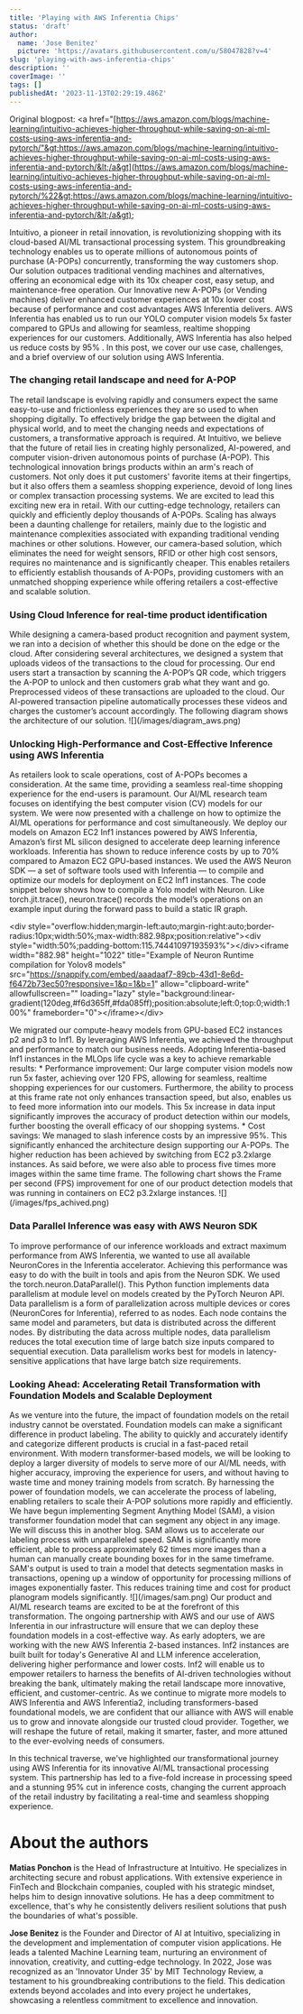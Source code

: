 ```yaml
---
title: 'Playing with AWS Inferentia Chips'
status: 'draft'
author:
  name: 'Jose Benitez'
  picture: 'https://avatars.githubusercontent.com/u/58047828?v=4'
slug: 'playing-with-aws-inferentia-chips'
description: ''
coverImage: ''
tags: []
publishedAt: '2023-11-13T02:29:19.486Z'
---
```


Original blogpost: &lt;a href="[https://aws.amazon.com/blogs/machine-learning/intuitivo-achieves-higher-throughput-while-saving-on-ai-ml-costs-using-aws-inferentia-and-pytorch/"&gt;https://aws.amazon.com/blogs/machine-learning/intuitivo-achieves-higher-throughput-while-saving-on-ai-ml-costs-using-aws-inferentia-and-pytorch/&lt;/a&gt](https://aws.amazon.com/blogs/machine-learning/intuitivo-achieves-higher-throughput-while-saving-on-ai-ml-costs-using-aws-inferentia-and-pytorch/%22&gt;https://aws.amazon.com/blogs/machine-learning/intuitivo-achieves-higher-throughput-while-saving-on-ai-ml-costs-using-aws-inferentia-and-pytorch/&lt;/a&gt);

Intuitivo, a pioneer in retail innovation, is revolutionizing shopping with its cloud-based AI/ML transactional processing system. This groundbreaking technology enables us to operate millions of autonomous points of purchase (A-POPs) concurrently, transforming the way customers shop. Our solution outpaces traditional vending machines and alternatives, offering an economical edge with its 10x cheaper cost, easy setup, and maintenance-free operation. Our Innovative new A-POPs (or Vending machines) deliver enhanced customer experiences at 10x lower cost because of performance and cost advantages AWS Inferentia delivers. AWS Inferentia has enabled us to run our YOLO computer vision models 5x faster compared to GPUs and allowing for seamless, realtime shopping experiences for our customers. Additionally, AWS Inferentia has also helped us reduce costs by 95% . In this post, we cover our use case, challenges, and a brief overview of our solution using AWS Inferentia.

### The changing retail landscape and need for A-POP

The retail landscape is evolving rapidly and consumers expect the same easy-to-use and frictionless experiences they are so used to when shopping digitally. To effectively bridge the gap between the digital and physical world, and to meet the changing needs and expectations of customers, a transformative approach is required. At Intuitivo, we believe that the future of retail lies in creating highly personalized, AI-powered, and computer vision-driven autonomous points of purchase (A-POP). This technological innovation brings products within an arm's reach of customers. Not only does it put customers' favorite items at their fingertips, but it also offers them a seamless shopping experience, devoid of long lines or complex transaction processing systems. We are excited to lead this exciting new era in retail. With our cutting-edge technology, retailers can quickly and efficiently deploy thousands of A-POPs. Scaling has always been a daunting challenge for retailers, mainly due to the logistic and maintenance complexities associated with expanding traditional vending machines or other solutions. However, our camera-based solution, which eliminates the need for weight sensors, RFID or other high cost sensors, requires no maintenance and is significantly cheaper. This enables retailers to efficiently establish thousands of A-POPs, providing customers with an unmatched shopping experience while offering retailers a cost-effective and scalable solution.

### Using Cloud Inference for real-time product identification

While designing a camera-based product recognition and payment system, we ran into a decision of whether this should be done on the edge or the cloud. After considering several architectures, we designed a system that uploads videos of the transactions to the cloud for processing. Our end users start a transaction by scanning the A-POP’s QR code, which triggers the A-POP to unlock and then customers grab what they want and go. Preprocessed videos of these transactions are uploaded to the cloud. Our AI-powered transaction pipeline automatically processes these videos and charges the customer’s account accordingly. The following diagram shows the architecture of our solution. !\[\](/images/diagram_aws.png)

### Unlocking High-Performance and Cost-Effective Inference using AWS Inferentia

As retailers look to scale operations, cost of A-POPs becomes a consideration. At the same time, providing a seamless real-time shopping experience for the end-users is paramount. Our AI/ML research team focuses on identifying the best computer vision (CV) models for our system. We were now presented with a challenge on how to optimize the AI/ML operations for performance and cost simultaneously. We deploy our models on Amazon EC2 Inf1 instances powered by AWS Inferentia, Amazon’s first ML silicon designed to accelerate deep learning inference workloads. Inferentia has shown to reduce inference costs by up to 70% compared to Amazon EC2 GPU-based instances. We used the AWS Neuron SDK — a set of software tools used with Inferentia — to compile and optimize our models for deployment on EC2 Inf1 instances. The code snippet below shows how to compile a Yolo model with Neuron. Like torch.jit.trace(), neuron.trace() records the model’s operations on an example input during the forward pass to build a static IR graph.

&lt;div style="overflow:hidden;margin-left:auto;margin-right:auto;border-radius:10px;width:50%;max-width:882.98px;position:relative"&gt;&lt;div style="width:50%;padding-bottom:115.74441097193593%"&gt;&lt;/div&gt;&lt;iframe width="882.98" height="1022" title="Example of Neuron Runtime compilation for Yolov8 models" src="https://snappify.com/embed/aaadaaf7-89cb-43d1-8e6d-f6472b73ec50?responsive=1&p=1&b=1" allow="clipboard-write" allowfullscreen="" loading="lazy" style="background:linear-gradient(120deg,#f6d365ff,#fda085ff);position:absolute;left:0;top:0;width:100%" frameborder="0"&gt;&lt;/iframe&gt;&lt;/div&gt;

We migrated our compute-heavy models from GPU-based EC2 instances p2 and p3 to Inf1. By leveraging AWS Inferentia, we achieved the throughput and performance to match our business needs. Adopting Inferentia-based Inf1 instances in the MLOps life cycle was a key to achieve remarkable results: \* Performance improvement: Our large computer vision models now run 5x faster, achieving over 120 FPS, allowing for seamless, realtime shopping experiences for our customers. Furthermore, the ability to process at this frame rate not only enhances transaction speed, but also, enables us to feed more information into our models. This 5x increase in data input significantly improves the accuracy of product detection within our models, further boosting the overall efficacy of our shopping systems. \* Cost savings: We managed to slash inference costs by an impressive 95%. This significantly enhanced the architecture design supporting our A-POPs. The higher reduction has been achieved by switching from EC2 p3.2xlarge instances. As said before, we were also able to process five times more images within the same time frame. The following chart shows the Frame per second (FPS) improvement for one of our product detection models that was running in containers on EC2 p3.2xlarge instances. !\[\](/images/fps_achived.png) 

### Data Parallel Inference was easy with AWS Neuron SDK 

To improve performance of our inference workloads and extract maximum performance from AWS Inferentia, we wanted to use all available NeuronCores in the Inferentia accelerator. Achieving this performance was easy to do with the built in tools and apis from the Neuron SDK. We used the torch.neuron.DataParallel(). This Python function implements data parallelism at module level on models created by the PyTorch Neuron API. Data parallelism is a form of parallelization across multiple devices or cores (NeuronCores for Inferentia), referred to as nodes. Each node contains the same model and parameters, but data is distributed across the different nodes. By distributing the data across multiple nodes, data parallelism reduces the total execution time of large batch size inputs compared to sequential execution. Data parallelism works best for models in latency-sensitive applications that have large batch size requirements. 

### Looking Ahead: Accelerating Retail Transformation with Foundation Models and Scalable Deployment 

As we venture into the future, the impact of foundation models on the retail industry cannot be overstated. Foundation models can make a significant difference in product labeling. The ability to quickly and accurately identify and categorize different products is crucial in a fast-paced retail environment. With modern transformer-based models, we will be looking to deploy a larger diversity of models to serve more of our AI/ML needs, with higher accuracy, improving the experience for users, and without having to waste time and money training models from scratch. By harnessing the power of foundation models, we can accelerate the process of labeling, enabling retailers to scale their A-POP solutions more rapidly and efficiently. We have begun implementing Segment Anything Model (SAM), a vision transformer foundation model that can segment any object in any image. We will discuss this in another blog. SAM allows us to accelerate our labeling process with unparalleled speed. SAM is significantly more efficient, able to process approximately 62 times more images than a human can manually create bounding boxes for in the same timeframe. SAM's output is used to train a model that detects segmentation masks in transactions, opening up a window of opportunity for processing millions of images exponentially faster. This reduces training time and cost for product planogram models significantly. !\[\](/images/sam.png) Our product and AI/ML research teams are excited to be at the forefront of this transformation. The ongoing partnership with AWS and our use of AWS Inferentia in our infrastructure will ensure that we can deploy these foundation models in a cost-effective way. As early adopters, we are working with the new AWS Inferentia 2-based instances. Inf2 instances are built built for today's Generative AI and LLM inference acceleration, delivering higher performance and lower costs. Inf2 will enable us to empower retailers to harness the benefits of AI-driven technologies without breaking the bank, ultimately making the retail landscape more innovative, efficient, and customer-centric. As we continue to migrate more models to AWS Inferentia and AWS Inferentia2, including transformers-based foundational models, we are confident that our alliance with AWS will enable us to grow and innovate alongside our trusted cloud provider. Together, we will reshape the future of retail, making it smarter, faster, and more attuned to the ever-evolving needs of consumers. 

In this technical traverse, we've highlighted our transformational journey using AWS Inferentia for its innovative AI/ML transactional processing system. This partnership has led to a five-fold increase in processing speed and a stunning 95% cut in inference costs, changing the current approach of the retail industry by facilitating a real-time and seamless shopping experience. 

# About the authors 

**Matias Ponchon** is the Head of Infrastructure at Intuitivo. He specializes in architecting secure and robust applications. With extensive experience in FinTech and Blockchain companies, coupled with his strategic mindset, helps him to design innovative solutions. He has a deep commitment to excellence, that's why he consistently delivers resilient solutions that push the boundaries of what's possible. 

**Jose Benitez** is the Founder and Director of AI at Intuitivo, specializing in the development and implementation of computer vision applications. He leads a talented Machine Learning team, nurturing an environment of innovation, creativity, and cutting-edge technology. In 2022, Jose was recognized as an 'Innovator Under 35' by MIT Technology Review, a testament to his groundbreaking contributions to the field. This dedication extends beyond accolades and into every project he undertakes, showcasing a relentless commitment to excellence and innovation.